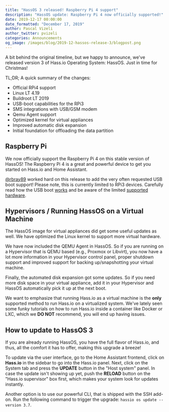 ```yaml
---
title: "HassOS 3 released! Raspberry Pi 4 support"
description: "HassOS update: Raspberry Pi 4 now officially supported!"
date: 2019-12-17 00:00:00
date_formatted: "December 17, 2019"
author: Pascal Vizeli
author_twitter: pvizeli
categories: Announcements
og_image: /images/blog/2019-12-hassos-release-3/blogpost.png
---
```


A bit behind the original timeline, but we happy to announce, we've released version 3 of Hass.io Operating System: HassOS. Just in time for Christmas!

TL;DR; A quick summary of the changes:

- Official RPi4 support
- Linux LT 4.19
- Buildroot LT 2019
- USB-boot capabilities for the RPi3
- SMS integrations with USB/GSM modem
- Qemu Agent support
- Optimized kernel for virtual appliances
- Improved automatic disk expansion
- Initial foundation for offloading the data partition

## Raspberry Pi

We now officially support the Raspberry Pi 4 on this stable version of HassOS! The Raspberry Pi 4 is a great and powerful device to get you started on Hass.io and Home Assistant.

[@rbray89](https://github.com/rbray89) worked hard on this release to add the very often requested USB boot support! Please note, this is currently limited to RPi3 devices. Carefully read how the USB boot [works](https://github.com/home-assistant/hassos/blob/rel-3/Documentation/boards/raspberrypi.md#usb-boot) and be aware of the limited [supported hardware](https://community.home-assistant.io/t/hass-io-transfer-from-sd-card-to-ssd-or-usb/97452/19).

## Hypervisors / Running HassOS on a Virtual Machine

The HassOS image for virtual appliances did get some useful updates as well. We have optimized the Linux kernel to support more virtual hardware.

We have now included the QEMU Agent in HassOS. So if you are running on a Hypervisor that is QEMU based (e.g., Proxmox or Libvirt), you now have a lot more information in your Hypervisor control panel, proper shutdown support and improved support for backing up/snapshotting your virtual machine.

Finally, the automated disk expansion got some updates. So if you need more disk space in your virtual appliance, add it in your Hypervisor and HassOS automatically pick it up at the next boot.

We want to emphasize that running Hass.io as a virtual machine is the **only** supported method to run Hass.io on a virtualized system. We've lately seen some funky tutorials on how to run Hass.io inside a container like Docker or LXC, which we **DO NOT** recommend, you will end up having issues.

## How to update to HassOS 3

If you are already running HassOS, you have the full flavor of Hass.io, and thus, all the comfort it has to offer, making this upgrade a breeze!

To update via the user interface, go to the Home Assistant frontend, click on **Hass.io** in the sidebar to go into the Hass.io panel. Next, click on the System tab and press the **UPDATE** button in the "Host system" panel. In case the update isn't showing up yet, push the **RELOAD** button on the "Hass.io supervisor" box first, which makes your system look for updates instantly.

Another option is to use our powerful CLI, that is shipped with the SSH add-on. Run the following command to trigger the upgrade: `hassio os update --version 3.7`.
